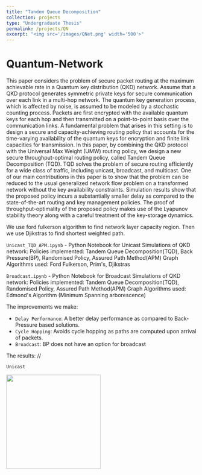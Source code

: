 ```yaml
---
title: "Tandem Queue Decomposition"
collection: projects
type: "Undergraduate Thesis"
permalink: /projects/QN
excerpt: "<img src='/images/QNet.png' width='500'>"
---
```


# Quantum-Network

This paper considers the problem of secure packet routing at the maximum achievable rate in a Quantum key distribution (QKD) network. Assume that a QKD protocol generates symmetric private keys for secure communication over each link in a multi-hop network. The quantum key generation process, which is affected by noise, is assumed to be modeled by a stochastic counting process. Packets are first encrypted with the available quantum keys for each hop and then transmitted on a point-to-point basis over the communication links. A fundamental problem that arises in this setting is to design a secure and capacity-achieving routing policy that accounts for the time-varying availability of the quantum keys for encryption and finite link capacities for transmission. In this paper, by combining the QKD protocol with the Universal Max Weight (UMW) routing policy, we design a new secure throughput-optimal routing policy, called Tandem Queue Decomposition (TQD). TQD solves the problem of secure routing efficiently for a wide class of traffic, including unicast, broadcast, and multicast. One of our main contributions in this paper is to show that the problem can be reduced to the usual generalized network flow problem on a transformed network without the key availability constraints. Simulation results show that the proposed policy incurs a substantially smaller delay as compared to the state-of-the-art routing and key management policies. The proof of throughput-optimality of the proposed policy makes use of the Lyapunov stability theory along with a careful treatment of the key-storage dynamics.

We use ford fulkerson algorithm to find network layer capacity region. Then we use Djikstras to find shortest weighted path.

`Unicast_TQD_APM.ipynb` - Python Notebook for Unicast Simulations of QKD network: 
Policies implemented: Tandem Queue Decomposition(TQD), Back Pressure(BP), Randomised Policy, Assured Path Method(APM)
Graph Algorithms used: Ford Fulkerson, Prim's, Djikstras

`Broadcast.ipynb` - Python Notebook for Broadcast Simulations of QKD network: 
Policies implemented: Tandem Queue Decomposition(TQD), Randomised Policy, Assured Path Method(APM)
Graph Algorithms used: Edmond's Algorithm (Minimum Spanning arborescence)

The improvements we make:
- `Delay Performance`: A better delay performance as compared to Back-Pressure based solutions.
- `Cycle Hopping`: Avoids cycle hopping as paths are computed upon arrival of packets.
- `Broadcast`: BP does not have an option for broadcast

The results: //

`Unicast`

<img src='/images/fireee.png' width='250'>


